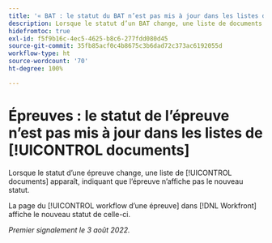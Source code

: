 ```yaml
---
title: '« BAT : le statut du BAT n’est pas mis à jour dans les listes de documents »'
description: Lorsque le statut d’un BAT change, une liste de documents apparaît, indiquant que le BAT n’affiche pas le nouveau statut.
hidefromtoc: true
exl-id: f5f9b16c-4ec5-4625-b8c6-277fdd080d45
source-git-commit: 35fb85acf0c4b8675c3b6dad72c373ac6192055d
workflow-type: ht
source-wordcount: '70'
ht-degree: 100%

---
```


# Épreuves : le statut de l’épreuve n’est pas mis à jour dans les listes de [!UICONTROL documents]

<!--Won't fix tab, article live by request-->

Lorsque le statut d’une épreuve change, une liste de [!UICONTROL documents] apparaît, indiquant que l’épreuve n’affiche pas le nouveau statut.

La page du [!UICONTROL workflow d’une épreuve] dans [!DNL Workfront] affiche le nouveau statut de celle-ci.

_Premier signalement le 3 août 2022._
